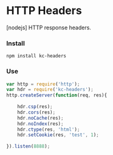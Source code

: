 # HTTP Headers
[nodejs] HTTP response headers.

### Install
```
npm install kc-headers
```

### Use
```js
var http = require('http');
var hdr = require('kc-headers');
http.createServer(function(req, res){
    
    hdr.csp(res);
    hdr.cors(res);
    hdr.noCache(res);
    hdr.noIndex(res);
    hdr.ctype(res, 'html');
    hdr.setCookie(res, 'test', 1);
    
}).listen(8888);
```
